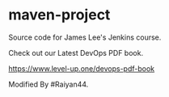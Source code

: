 # maven-project
Source code for James Lee's Jenkins course.

Check out our Latest DevOps PDF book.

https://www.level-up.one/devops-pdf-book


Modified By #Raiyan44.

